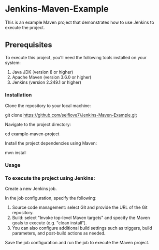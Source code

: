 # Jenkins-Maven-Example

This is an example Maven project that demonstrates how to use Jenkins to execute the project.

<h2 style="font-size:24px;"> Prerequisites </h2>

To execute this project, you'll need the following tools installed on your system:

1) Java JDK (version 8 or higher)
2) Apache Maven (version 3.6.0 or higher)
3) Jenkins (version 2.249.1 or higher)

<h3> Installation </h3>

Clone the repository to your local machine:

git clone https://github.com/selflove7/Jenkins-Maven-Example.git

Navigate to the project directory:

cd example-maven-project

Install the project dependencies using Maven:

mvn install

<h3> Usage </h3>

<h3> To execute the project using Jenkins: </h3>

Create a new Jenkins job.

In the job configuration, specify the following:

1) Source code management: select Git and provide the URL of the Git repository.
2) Build: select "Invoke top-level Maven targets" and specify the Maven goals to execute (e.g. "clean install").
3) You can also configure additional build settings such as triggers, build parameters, and post-build actions as needed.

Save the job configuration and run the job to execute the Maven project.
